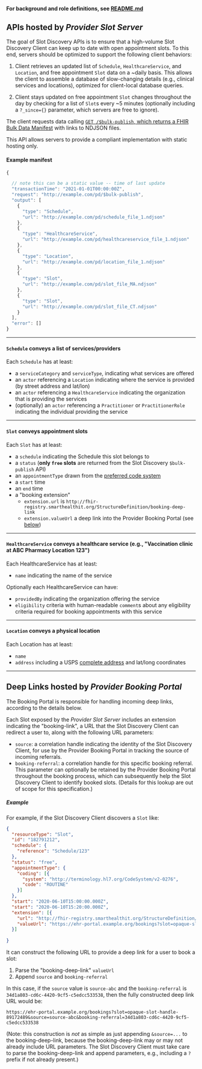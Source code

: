 #### For background and role definitions, see [README.md](./README.md)


## APIs hosted by _Provider Slot Server_

The goal of Slot Discovery APIs is to ensure that a high-volume Slot Discovery Client can keep up to date with open appointment slots. To this end, servers should be optimized to support the following client behaviors:

1. Client retrieves an updated list of `Schedule`, `HealthcareService`, and `Location`, and free appointment `Slot` data on a ~daily basis. This allows the client to assemble a database of slow-changing details (e.g., clinical services and locations), optimized for client-local database queries.

2. Client stays updated on free appointment `Slot` changes throughout the day by checking for a list of `Slot`s every ~5 minutes (optionally including a `?_since={}`  parameter, which servers are free to ignore).

The client requests data calling [`GET /$bulk-publish`, which returns a FHIR Bulk Data Manifest](http://build.fhir.org/ig/HL7/bulk-data/branches/bulk-publish/bulk-publish.html) with links to NDJSON files.

This API allows servers to provide a compliant implementation with static hosting only.

#### Example manifest

```js
{

  // note this can be a static value -- time of last update
  "transactionTime": "2021-01-01T00:00:00Z",
  "request": "http://example.com/pd/$bulk-publish",
  "output": [
    {
      "type": "Schedule",
      "url": "http://example.com/pd/schedule_file_1.ndjson"
    },
    {
      "type": "HealthcareService",
      "url": "http://example.com/pd/healthcareservice_file_1.ndjson"
    },
    {
      "type": "Location",
      "url": "http://example.com/pd/location_file_1.ndjson"
    },
    {
      "type": "Slot",
      "url": "http://example.com/pd/slot_file_MA.ndjson"
    },
    {
      "type": "Slot",
      "url": "http://example.com/pd/slot_file_CT.ndjson"
    }
  ],
  "error": []
}
```

---

#### `Schedule` conveys a list of services/providers

Each `Schedule` has at least:

* a `serviceCategory` and `serviceType`, indicating what services are offered
* an `actor` referencing a `Location` indicating where the service is provided (by street address and lat/lon)
* an `actor` referencing a `HealthcareService` indicating the organization that is providing the services
* (optionally) an `actor` referencing a `Practitioner` or `PractitionerRole` indicating the individual providing the service


---
#### `Slot` conveys appointment slots

Each `Slot` has at least:

* a `schedule` indicating the Schedule this slot belongs to
* a `status` (**only `free` slots** are returned from the Slot Discovery `$bulk-publish` API)
* an `appointmentType` drawn from the [preferred code system](http://build.fhir.org/v2/0276/index.html)
* a `start` time
* an `end` time
* a "booking extension"
  * `extension.url` is `http://fhir-registry.smarthealthit.org/StructureDefinition/booking-deep-link`
  * `extension.valueUrl` a deep link into the Provider Booking Portal (see [below](#deep-links-hosted-by-provider-booking-portal))

---
#### `HealthcareService` conveys a healthcare service (e.g., "Vaccination clinic at ABC Pharmacy Location 123")

Each HealthcareService has at least:
* `name` indicating the name of the service

Optionally each HealthcareService can have:
* `providedBy` indicating the organization offering the service
* `eligibility` criteria with human-readable `comment`s about any eligibility criteria required for booking appointments with this service

---
#### `Location` conveys a physical location

Each Location has at least:

* `name`
* `address` including a USPS [complete address](https://pe.usps.com/text/pub28/28c2_001.htm) and lat/long coordinates

---

## Deep Links hosted by _Provider Booking Portal_

The Booking Portal is responsible for handling incoming deep links, according to the details below.

Each Slot exposed by the _Provider Slot Server_ includes an extension indicating the "booking-link", a URL that the Slot Discovery Client can redirect a user to, along with the following URL parameters:

* `source`: a correlation handle indicating the identity of the Slot Discovery Client, for use by the Provider Booking Portal in tracking the source of incoming referrals.
* `booking-referral`: a correlation handle for this specific booking referral. This parameter can optionally be retained by the Provider Booking Portal throughout the booking process, which can subsequently help the Slot Discovery Client to identify booked slots. (Details for this lookup are out of scope for this specification.)

##### Example

For example, if the Slot Discovery Client discovers a `Slot` like:

```json
{
  "resourceType": "Slot",
  "id": "182791212",
  "schedule": {
    "reference": "Schedule/123"
  },
  "status": "free",
  "appointmentType": {
    "coding": [{
      "system": "http://terminology.hl7.org/CodeSystem/v2-0276",
      "code": "ROUTINE"
    }]
  },
  "start": "2020-06-10T15:00:00.000Z",
  "start": "2020-06-10T15:20:00.000Z",
  "extension": [{
    "url": "http://fhir-registry.smarthealthit.org/StructureDefinition/booking-deep-link",
    "valueUrl": "https://ehr-portal.example.org/bookings?slot=opaque-slot-handle-89172489"
  }]
  
}
```

It can construct the following URL to provide a deep link for a user to book a slot:

1. Parse the "booking-deep-link" `valueUrl`
2. Append `source` and `booking-referral`

In this case, if the `source` value is `source-abc` and the `booking-referral` is `34d1a803-cd6c-4420-9cf5-c5edcc533538`, then the fully constructed deep link URL would be:

    https://ehr-portal.example.org/bookings?slot=opaque-slot-handle-89172489&source=source-abc&booking-referral=34d1a803-cd6c-4420-9cf5-c5edcc533538

(Note: this construction is *not* as simple as just appending `&source=...` to the booking-deep-link, because the booking-deep-link may or may not already include URL parameters. The Slot Discovery Client must take care to parse the booking-deep-link and append parameters, e.g., including a `?` prefix if not already present.)
